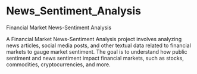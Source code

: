 # News_Sentiment_Analysis

Financial Market News-Sentiment Analysis

A Financial Market News-Sentiment Analysis project involves analyzing news articles, social media posts, and other textual data related to financial markets to gauge market sentiment. The goal is to understand how public sentiment and news sentiment impact financial markets, such as stocks, commodities, cryptocurrencies, and more.
